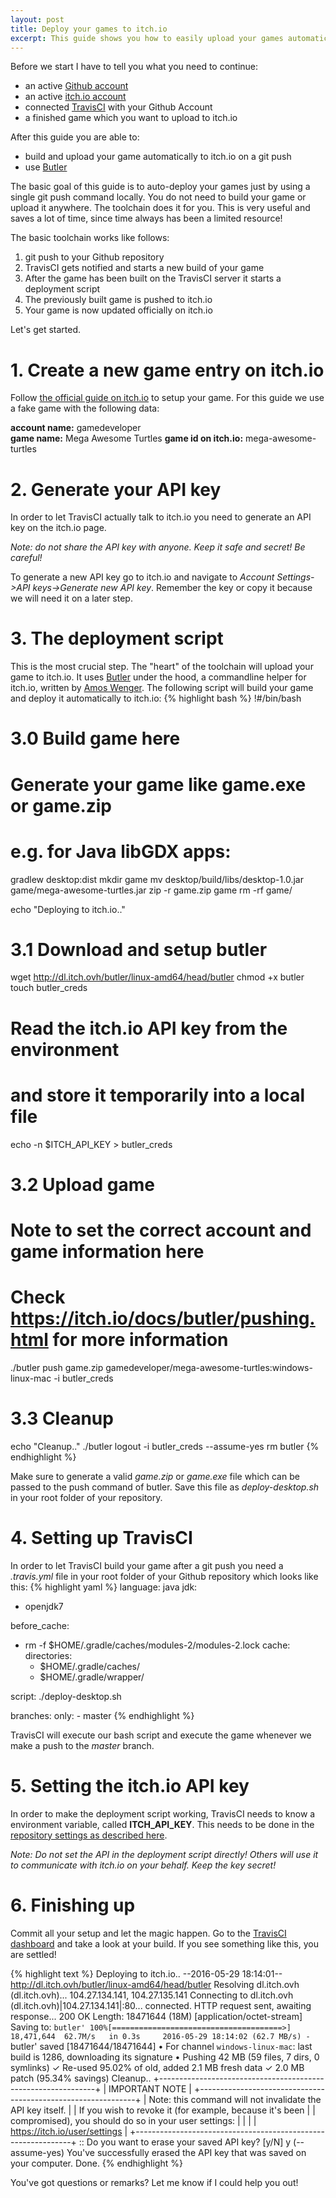 ```yaml
---
layout: post
title: Deploy your games to itch.io
excerpt: This guide shows you how to easily upload your games automatically to itch.io
---
```

Before we start I have to tell you what you need to continue:

* an active [Github account](https://github.com/join)
* an active [itch.io account](https://itch.io/register)
* connected [TravisCI](https://travis-ci.org) with your Github Account
* a finished game which you want to upload to itch.io

After this guide you are able to:

* build and upload your game automatically to itch.io on a git push
* use [Butler](https://github.com/itchio/butler)

The basic goal of this guide is to auto-deploy your games just by using a single git push command locally. You do not need to build your game or upload it anywhere. The toolchain does it for you. This is very useful and saves a lot of time, since time always has been a limited resource!

The basic toolchain works like follows:

1. git push to your Github repository
2. TravisCI gets notified and starts a new build of your game
3. After the game has been built on the TravisCI server it starts a deployment script
4. The previously built game is pushed to itch.io
5. Your game is now updated officially on itch.io

Let's get started.

# 1. Create a new game entry on itch.io

Follow [the official guide on itch.io](https://itch.io/docs/creators/getting-started#the_dashboard) to setup your game. For this guide we use a fake game with the following data:

**account name:** gamedeveloper<br/>
**game name:** Mega Awesome Turtles
**game id on itch.io:** mega-awesome-turtles

# 2. Generate your API key

In order to let TravisCI actually talk to itch.io you need to generate an API key on the itch.io page.

*Note: do not share the API key with anyone. Keep it safe and secret! Be careful!*

To generate a new API key go to itch.io and navigate to *Account Settings->API keys->Generate new API key*. Remember the key or copy it because we will need it on a later step.

# 3. The deployment script

This is the most crucial step. The "heart" of the toolchain will upload your game to itch.io. It uses [Butler](https://github.com/itchio/butler) under the hood, a commandline helper for itch.io, written by [Amos Wenger](https://amos.me). The following script will build your game and deploy it automatically to itch.io:
{% highlight bash %}
!#/bin/bash

# 3.0 Build game here
# Generate your game like game.exe or game.zip
# e.g. for Java libGDX apps:
gradlew desktop:dist
mkdir game
mv desktop/build/libs/desktop-1.0.jar game/mega-awesome-turtles.jar
zip -r game.zip game
rm -rf game/

echo "Deploying to itch.io.."
# 3.1 Download and setup butler
wget http://dl.itch.ovh/butler/linux-amd64/head/butler
chmod +x butler
touch butler_creds
# Read the itch.io API key from the environment
# and store it temporarily into a local file
echo -n $ITCH_API_KEY > butler_creds

# 3.2 Upload game
# Note to set the correct account and game information here
# Check https://itch.io/docs/butler/pushing.html for more information
./butler push game.zip gamedeveloper/mega-awesome-turtles:windows-linux-mac -i butler_creds

# 3.3 Cleanup
echo "Cleanup.."
./butler logout -i butler_creds --assume-yes
rm butler
{% endhighlight %}

Make sure to generate a valid *game.zip* or *game.exe* file which can be passed to the push command of butler. Save this file as *deploy-desktop.sh* in your root folder of your repository.

# 4. Setting up TravisCI

In order to let TravisCI build your game after a git push you need a *.travis.yml* file in your root folder of your Github repository which looks like this:
{% highlight yaml %}
language: java
jdk:
  - openjdk7

before_cache:
  - rm -f $HOME/.gradle/caches/modules-2/modules-2.lock
cache:
  directories:
    - $HOME/.gradle/caches/
    - $HOME/.gradle/wrapper/

script: ./deploy-desktop.sh  

branches:
  only:
    - master
{% endhighlight %}

TravisCI will execute our bash script and execute the game whenever we make a push to the *master* branch.

# 5. Setting the itch.io API key

In order to make the deployment script working, TravisCI needs to know a environment variable, called **ITCH_API_KEY**. This needs to be done in the [repository settings as described here](https://docs.travis-ci.com/user/environment-variables/#Defining-Variables-in-Repository-Settings).

*Note: Do not set the API in the deployment script directly! Others will use it to communicate with itch.io on your behalf. Keep the key secret!*

# 6. Finishing up

Commit all your setup and let the magic happen. Go to the [TravisCI dashboard](https://travis-ci.org) and take a look at your build. If you see something like this, you are settled!

{% highlight text %}
Deploying to itch.io..
--2016-05-29 18:14:01--  http://dl.itch.ovh/butler/linux-amd64/head/butler
Resolving dl.itch.ovh (dl.itch.ovh)... 104.27.134.141, 104.27.135.141
Connecting to dl.itch.ovh (dl.itch.ovh)|104.27.134.141|:80... connected.
HTTP request sent, awaiting response... 200 OK
Length: 18471644 (18M) [application/octet-stream]
Saving to: `butler'
100%[======================================>] 18,471,644  62.7M/s   in 0.3s    
2016-05-29 18:14:02 (62.7 MB/s) - `butler' saved [18471644/18471644]
• For channel `windows-linux-mac`: last build is 1286, downloading its signature
• Pushing 42 MB (59 files, 7 dirs, 0 symlinks)
✓ Re-used 95.02% of old, added 2.1 MB fresh data
✓ 2.0 MB patch (95.34% savings)
Cleanup..
+--------------------------------------------------------------+
|                        IMPORTANT NOTE                        |
+--------------------------------------------------------------+
| Note: this command will not invalidate the API key itself.   |
| If you wish to revoke it (for example, because it's been     |
| compromised), you should do so in your user settings:        |
|                                                              |
| https://itch.io/user/settings                                |
+--------------------------------------------------------------+
:: Do you want to erase your saved API key? [y/N] y (--assume-yes)
You've successfully erased the API key that was saved on your computer.
Done.
{% endhighlight %}

You've got questions or remarks? Let me know if I could help you out!
